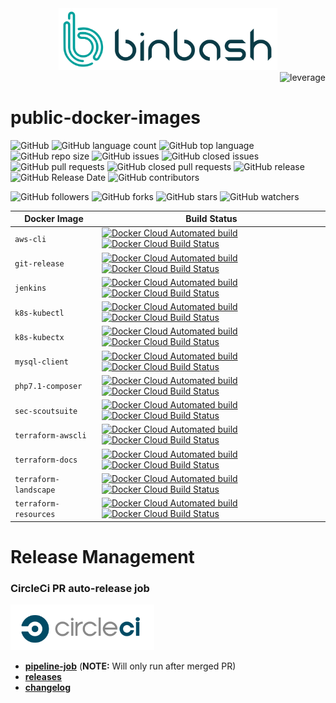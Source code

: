 <div align="center">
    <img src="https://raw.githubusercontent.com/binbashar/public-docker-images/master/figures/binbash.png" alt="drawing" width="350"/>
</div>
<div align="right">
  <img src="https://raw.githubusercontent.com/binbashar/public-docker-images/master/figures/binbash-leverage-docker.png" alt="leverage" width="230"/>
</div>

# public-docker-images

![GitHub](https://img.shields.io/github/license/binbashar/public-docker-images.svg)
![GitHub language count](https://img.shields.io/github/languages/count/binbashar/public-docker-images.svg)
![GitHub top language](https://img.shields.io/github/languages/top/binbashar/public-docker-images.svg)
![GitHub repo size](https://img.shields.io/github/repo-size/binbashar/public-docker-images.svg)
![GitHub issues](https://img.shields.io/github/issues/binbashar/public-docker-images.svg)
![GitHub closed issues](https://img.shields.io/github/issues-closed/binbashar/public-docker-images.svg)
![GitHub pull requests](https://img.shields.io/github/issues-pr/binbashar/public-docker-images.svg)
![GitHub closed pull requests](https://img.shields.io/github/issues-pr-closed/binbashar/public-docker-images.svg)
![GitHub release](https://img.shields.io/github/release/binbashar/public-docker-images.svg)
![GitHub Release Date](https://img.shields.io/github/release-date/binbashar/public-docker-images.svg)
![GitHub contributors](https://img.shields.io/github/contributors/binbashar/public-docker-images.svg)

![GitHub followers](https://img.shields.io/github/followers/binbashar.svg?style=social)
![GitHub forks](https://img.shields.io/github/forks/binbashar/public-docker-images.svg?style=social)
![GitHub stars](https://img.shields.io/github/stars/binbashar/public-docker-images.svg?style=social)
![GitHub watchers](https://img.shields.io/github/watchers/binbashar/public-docker-images.svg?style=social)

|Docker Image| Build Status|
|---|---|
|`aws-cli`|[![Docker Cloud Automated build](https://img.shields.io/docker/cloud/automated/binbash/aws-cli.svg)](https://cloud.docker.com/u/binbash/repository/docker/binbash/aws-cli/general) [![Docker Cloud Build Status](https://img.shields.io/docker/cloud/build/binbash/aws-cli.svg)](https://cloud.docker.com/u/binbash/repository/docker/binbash/aws-cli/builds)|
|`git-release`|[![Docker Cloud Automated build](https://img.shields.io/docker/cloud/automated/binbash/git-release.svg)](https://cloud.docker.com/u/binbash/repository/docker/binbash/git-release/general) [![Docker Cloud Build Status](https://img.shields.io/docker/cloud/build/binbash/git-release.svg)](https://cloud.docker.com/u/binbash/repository/docker/binbash/git-release/builds)|
|`jenkins`|[![Docker Cloud Automated build](https://img.shields.io/docker/cloud/automated/binbash/jenkins.svg)](https://cloud.docker.com/u/binbash/repository/docker/binbash/jenkins/general) [![Docker Cloud Build Status](https://img.shields.io/docker/cloud/build/binbash/jenkins.svg)](https://cloud.docker.com/u/binbash/repository/docker/binbash/jenkins/builds)|
|`k8s-kubectl`|[![Docker Cloud Automated build](https://img.shields.io/docker/cloud/automated/binbash/k8s-kubectl.svg)](https://cloud.docker.com/u/binbash/repository/docker/binbash/k8s-kubectl/general) [![Docker Cloud Build Status](https://img.shields.io/docker/cloud/build/binbash/k8s-kubectl.svg)](https://cloud.docker.com/u/binbash/repository/docker/binbash/k8s-kubectl/builds)|
|`k8s-kubectx`|[![Docker Cloud Automated build](https://img.shields.io/docker/cloud/automated/binbash/k8s-kubectx.svg)](https://cloud.docker.com/u/binbash/repository/docker/binbash/k8s-kubectx/general) [![Docker Cloud Build Status](https://img.shields.io/docker/cloud/build/binbash/k8s-kubectx.svg)](https://cloud.docker.com/u/binbash/repository/docker/binbash/k8s-kubectx/builds)|
|`mysql-client`|[![Docker Cloud Automated build](https://img.shields.io/docker/cloud/automated/binbash/mysql-client.svg)](https://cloud.docker.com/u/binbash/repository/docker/binbash/mysql-client/general) [![Docker Cloud Build Status](https://img.shields.io/docker/cloud/build/binbash/mysql-client.svg)](https://cloud.docker.com/u/binbash/repository/docker/binbash/mysql-client/builds)|
|`php7.1-composer`|[![Docker Cloud Automated build](https://img.shields.io/docker/cloud/automated/binbash/php7.1-composer.svg)](https://cloud.docker.com/u/binbash/repository/docker/binbash/php7.1-composer/general) [![Docker Cloud Build Status](https://img.shields.io/docker/cloud/build/binbash/php7.1-composer.svg)](https://cloud.docker.com/u/binbash/repository/docker/binbash/php7.1-composer/builds)|
|`sec-scoutsuite`|[![Docker Cloud Automated build](https://img.shields.io/docker/cloud/automated/binbash/sec-scoutsuite.svg)](https://cloud.docker.com/u/binbash/repository/docker/binbash/sec-scoutsuite/general) [![Docker Cloud Build Status](https://img.shields.io/docker/cloud/build/binbash/sec-scoutsuite.svg)](https://cloud.docker.com/u/binbash/repository/docker/binbash/sec-scoutsuite/builds)|
| `terraform-awscli` |[![Docker Cloud Automated build](https://img.shields.io/docker/cloud/automated/binbash/terraform-awscli.svg)](https://cloud.docker.com/u/binbash/repository/docker/binbash/terraform-awscli/general) [![Docker Cloud Build Status](https://img.shields.io/docker/cloud/build/binbash/terraform-awscli.svg)](https://cloud.docker.com/u/binbash/repository/docker/binbash/terraform-awscli/builds)|
| `terraform-docs` |[![Docker Cloud Automated build](https://img.shields.io/docker/cloud/automated/binbash/terraform-docs.svg)](https://cloud.docker.com/u/binbash/repository/docker/binbash/terraform-docs/general) [![Docker Cloud Build Status](https://img.shields.io/docker/cloud/build/binbash/terraform-docs.svg)](https://cloud.docker.com/u/binbash/repository/docker/binbash/terraform-docs/builds)|
| `terraform-landscape` |[![Docker Cloud Automated build](https://img.shields.io/docker/cloud/automated/binbash/terraform-landscape.svg)](https://cloud.docker.com/u/binbash/repository/docker/binbash/terraform-landscape/general) [![Docker Cloud Build Status](https://img.shields.io/docker/cloud/build/binbash/terraform-landscape.svg)](https://cloud.docker.com/u/binbash/repository/docker/binbash/terraform-landscape/builds)|
| `terraform-resources` |[![Docker Cloud Automated build](https://img.shields.io/docker/cloud/automated/binbash/terraform-resources.svg)](https://cloud.docker.com/u/binbash/repository/docker/binbash/terraform-resources/general) [![Docker Cloud Build Status](https://img.shields.io/docker/cloud/build/binbash/terraform-resources.svg)](https://cloud.docker.com/u/binbash/repository/docker/binbash/terraform-resources/builds)|

# Release Management


### CircleCi PR auto-release job
<div align="left">
  <img src="https://raw.githubusercontent.com/binbashar/public-docker-images/master/figures/circleci.png" alt="leverage-circleci" width="230"/>
</div>

- [**pipeline-job**](https://app.circleci.com/pipelines/github/binbashar/public-docker-images) (**NOTE:** Will only run after merged PR)
- [**releases**](https://github.com/binbashar/public-docker-images/releases) 
- [**changelog**](https://github.com/binbashar/public-docker-images/blob/master/CHANGELOG.md) 


